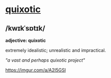# [quixotic](https://www.google.com/search?q=define+quixotic)
## /kwɪkˈsɒtɪk/
**adjective: quixotic**

extremely idealistic; unrealistic and impractical.

*"a vast and perhaps quixotic project"*

https://imgur.com/a/A2I5GSl
